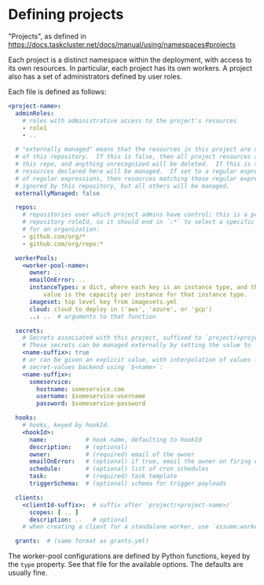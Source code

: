 # Defining projects

"Projects", as defined in <https://docs.taskcluster.net/docs/manual/using/namespaces#projects>

Each project is a distinct namespace within the deployment, with access to its own resources.
In particular, each project has its own workers. A project also has a set of administrators
defined by user roles.

Each file is defined as follows:

```yaml
<project-name>:
  adminRoles:
    # roles with administrative access to the project's resources
    - role1
    - ..

  # "externally managed" means that the resources in this project are managed outside
  # of this repository.  If this is false, then all project resources are managed by
  # this repo, and anything unrecognized will be deleted.  If this is true, then only
  # resources declared here will be managed.  If set to a regular expression or list
  # of regular expressions, then resources matching those regular expressions will be
  # ignored by this repository, but all others will be managed.
  externallyManaged: false

  repos:
    # repositories over which project admins have control; this is a prefix of a tc-github
    # repository roleId, so it should end in `:*` to select a specific repository, or `/*`
    # for an organization:
    - github.com/org/*
    - github.com/org/repo:*

  workerPools:
    <worker-pool-name>:
      owner: ..
      emailOnError: ..
      instanceTypes: a dict, where each key is an instance type, and the
          value is the capacity per instance for that instance type.
      imageset: top level key from imagesets.yml
      cloud: cloud to deploy in ('aws', 'azure', or 'gcp')
      ..: ..  # arguments to that function

  secrets:
    # Secrets associated with this project, suffixed to `project/<project-name>/`.
    # These secrets can be managed externally by setting the value to `true`:
    <name-suffix>: true
    # or can be given an explicit value, with interpolation of values from the
    # secret-values backend using `$<name>`:
    <name-suffix>:
      someservice:
        hostname: someservice.com
        username: $someservice-username
        password: $someservice-password

  hooks:
    # hooks, keyed by hookId.
    <hookId>:
      name:           # hook name, defaulting to hookId
      description:    # (optional)
      owner:          # (required) email of the owner
      emailOnError:   # (optional) if true, email the owner on firing errors
      schedule:       # (optional) list of cron schedules
      task:           # (required) task template
      triggerSchema:  # (optional) schema for trigger payloads

  clients:
    <clientId-suffix>:  # suffix after `project/<project-name>/`
      scopes: [ .. ]
      description: ..   # optional
    # when creating a client for a standalone worker, use `assume:worker-id:..` and `assume:worker-pool:..`.

  grants:  # (same format as grants.yml)
```

The worker-pool configurations are defined by Python functions, keyed by the `type` property.
See that file for the available options.  The defaults are usually fine.
